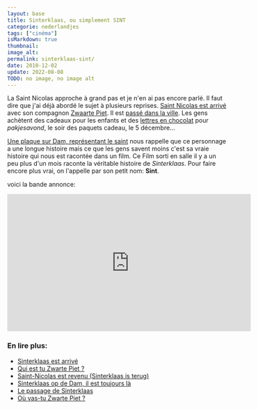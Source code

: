 ```yaml
---
layout: base
title: Sinterklaas, ou simplement SINT
categorie: nederlandjes
tags: ["cinéma"]
isMarkdown: true
thumbnail: 
image_alt: 
permalink: sinterklaas-sint/
date: 2010-12-02
update: 2022-08-08
TODO: no image, no image alt
---
```


La Saint Nicolas approche à grand pas et je n'en ai pas encore parlé. Il faut dire que j'ai déjà abordé le sujet à plusieurs reprises. [Saint Nicolas est arrivé](/sinterklaas-est-arrive) avec son compagnon [Zwaarte Piet](/sinterklaas-est-arrive). Il est [passé dans la ville](/saint-nicolas-est-revenu-sinterklaas-is-terug). Les gens achètent des cadeaux pour les enfants et des [lettres en chocolat](/les-lettres-en-chocolat) pour *pakjesavond*, le soir des paquets cadeau, le 5 décembre...

[Une plaque sur Dam, représentant le saint](/sinterklaas-op-de-dam-il-est-toujours-la) nous rappelle que ce personnage a une longue histoire mais ce que les gens savent moins c'est sa vraie histoire qui nous est racontée dans un film. Ce Film sorti en salle il y a un peu plus d'un mois raconte la véritable histoire de *Sinterklaas*. Pour faire encore plus vrai, on l'appelle par son petit nom: **Sint**.

<!--excerpt-->

voici la bande annonce:
<!-- HTML -->
<div class="flex flex-col items-center">
<iframe width="560" height="315" src="https://www.youtube.com/embed/Xv3G70mm18k" title="YouTube video player" frameborder="0" allow="accelerometer; autoplay; clipboard-write; encrypted-media; gyroscope; picture-in-picture" allowfullscreen></iframe>
</div>
<!-- / HTML -->

### En lire plus:
* [Sinterklaas est arrivé](/sinterklaas-est-arrive)  
* [Qui est tu Zwarte Piet ?](/qui-est-tu-zwarte-piet)  
* [Saint-Nicolas est revenu (Sinterklaas is terug)](/saint-nicolas-est-revenu-sinterklaas-is-terug)  
* [Sinterklaas op de Dam, il est toujours là](/sinterklaas-op-de-dam-il-est-toujours-la)  
* [Le passage de Sinterklaas](/le-passage-de-sinterklaas)
* [Où vas-tu Zwarte Piet ?](/ou-va-Zwarte-Piet)